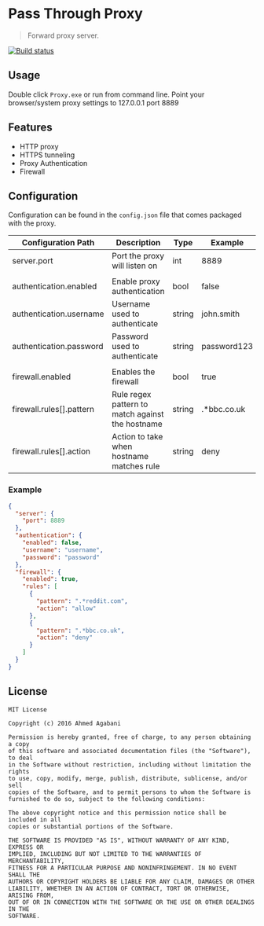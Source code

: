 # Pass Through Proxy

> Forward proxy server.

[![Build status](https://ci.appveyor.com/api/projects/status/c6gnmw6xkt6j8e2s?svg=true)](https://ci.appveyor.com/project/AhmedAgabani/passthroughproxy)

## Usage

Double click `Proxy.exe` or run from command line.
Point your browser/system proxy settings to 127.0.0.1 port 8889

## Features
* HTTP proxy
* HTTPS tunneling
* Proxy Authentication
* Firewall

## Configuration
Configuration can be found in the `config.json` file that comes packaged with the proxy.

| Configuration Path       | Description                                      | Type    | Example     |
|--------------------------|--------------------------------------------------|---------|-------------|
| server.port              | Port the proxy will listen on                    | int     | 8889        |
|                          |                                                  |         |             |
| authentication.enabled   | Enable proxy authentication                      | bool    | false       |
| authentication.username  | Username used to authenticate                    | string  | john.smith  |
| authentication.password  | Password used to authenticate                    | string  | password123 |
|                          |                                                  |         |             |
| firewall.enabled         | Enables the firewall                             | bool    | true        |
| firewall.rules[].pattern | Rule regex pattern to match against the hostname | string  | .*bbc.co.uk |
| firewall.rules[].action  | Action to take when hostname matches rule        | string  | deny        |

### Example

```json
{
  "server": {
    "port": 8889
  },
  "authentication": {
    "enabled": false,
    "username": "username",
    "password": "password"
  },
  "firewall": {
    "enabled": true,
    "rules": [
      {
        "pattern": ".*reddit.com",
        "action": "allow"
      },
      {
        "pattern": ".*bbc.co.uk",
        "action": "deny"
      }
    ]
  }
}
```

## License

```
MIT License

Copyright (c) 2016 Ahmed Agabani

Permission is hereby granted, free of charge, to any person obtaining a copy
of this software and associated documentation files (the "Software"), to deal
in the Software without restriction, including without limitation the rights
to use, copy, modify, merge, publish, distribute, sublicense, and/or sell
copies of the Software, and to permit persons to whom the Software is
furnished to do so, subject to the following conditions:

The above copyright notice and this permission notice shall be included in all
copies or substantial portions of the Software.

THE SOFTWARE IS PROVIDED "AS IS", WITHOUT WARRANTY OF ANY KIND, EXPRESS OR
IMPLIED, INCLUDING BUT NOT LIMITED TO THE WARRANTIES OF MERCHANTABILITY,
FITNESS FOR A PARTICULAR PURPOSE AND NONINFRINGEMENT. IN NO EVENT SHALL THE
AUTHORS OR COPYRIGHT HOLDERS BE LIABLE FOR ANY CLAIM, DAMAGES OR OTHER
LIABILITY, WHETHER IN AN ACTION OF CONTRACT, TORT OR OTHERWISE, ARISING FROM,
OUT OF OR IN CONNECTION WITH THE SOFTWARE OR THE USE OR OTHER DEALINGS IN THE
SOFTWARE.
```
